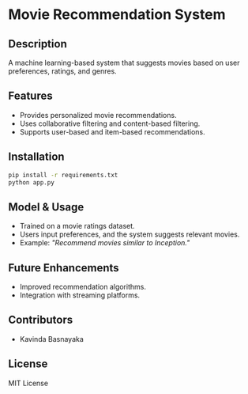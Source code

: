 # Movie Recommendation System

## Description
A machine learning-based system that suggests movies based on user preferences, ratings, and genres.

## Features
- Provides personalized movie recommendations.
- Uses collaborative filtering and content-based filtering.
- Supports user-based and item-based recommendations.

## Installation
```bash
pip install -r requirements.txt
python app.py
```

## Model & Usage
- Trained on a movie ratings dataset.
- Users input preferences, and the system suggests relevant movies.
- Example: *"Recommend movies similar to Inception."*

## Future Enhancements
- Improved recommendation algorithms.
- Integration with streaming platforms.

## Contributors
- Kavinda Basnayaka

## License
MIT License

